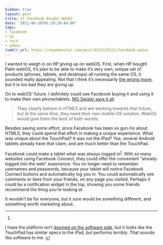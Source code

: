 ```yaml
---
hidden: true
layout: post
title: If Facebook Bought WebOS
date: '2011-08-20T01:20:28-04:00'
tags:
- facebook
- hp
- tech
- webos
tumblr_url: https://seanmonstar.com/post/9155129121/facebook-webos
---
```

I wanted to weigh in on HP giving up on webOS. First, when HP bought Palm webOS, it’s plan to be able to make it’s very own, unique set of products (phones, tablets, and desktops) all running the same OS, it sounded really appealing. Not that I think it’s necessarily [the wrong move](http://www.splatf.com/2011/08/hp-apple/), but it is too bad they are giving up.

On to webOS’ future. I definitely could see Facebook buying it and using it to make their own phone/tablets. [MG Siegler says it all](http://parislemon.com/post/9092348745):

> They clearly believe in HTML5 and are working towards that future, but at the same time, they need their own mobile OS solution. WebOS would give them the best of both worlds.

Besides saving some effort, since Facebook has been so gun-ho about HTML5, they could spend that effort in making a unique experience. What was unique about the TouchPad? It was _not_ the iPad? Yea, several Android tablets already have that claim, and are much better than the TouchPad.

Facebook could make a tablet what was always logged in<sup id="fnref:1"><a href="#fn:1" class="footnote-ref" role="doc-noteref">1</a></sup>. With so many websites using Facebook Connect, they could offer the convenient “already logged into the web” experience. You no longer need to remember usernames and passwords, because your tablet will notice Facebook Connect buttons and automatically log you in. You could automatically see comments or likes from your friends, on any page you visited. Perhaps it could be a notification widget in the top, showing you some friends recommend the thing you’re looking at.

It wouldn’t be for everyone, but it sure would be something different, and something worth marketing about.

* * *

1. 

I hope the platform isn’t [doomed on the software side](https://twitter.com/seanmonstar/status/104292223406972928), but it looks like the TouchPad has similar specs to the iPad, but performs _terribly_. That sounds like software to me.&nbsp;[↩︎](#fnref:1)

